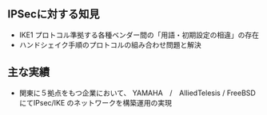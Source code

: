 ## IPSecに対する知見
* IKE1 プロトコル準拠する各種ベンダー間の「用語・初期設定の相違」の存在
* ハンドシェイク手順のプロトコルの組み合わせ問題と解決

## 主な実績
* 関東に５拠点をもつ企業において、 YAMAHA　/　AlliedTelesis / FreeBSD にてIPsec/IKE のネットワークを構築運用の実現

